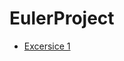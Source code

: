 # EulerProject
- [Excersice 1](https://github.com/GeorgeGuerrero904/EulerProject/blob/master/EulerProject/Algorithms/1.cs)
